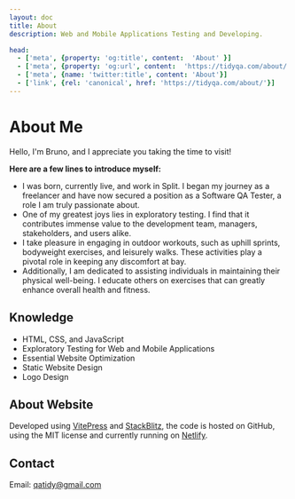 ```yaml
---
layout: doc
title: About
description: Web and Mobile Applications Testing and Developing.

head:
  - ['meta', {property: 'og:title', content:  'About' }]
  - ['meta', {property: 'og:url', content:  'https://tidyqa.com/about/' }] 
  - ['meta', {name: 'twitter:title', content: 'About'}]
  - ['link', {rel: 'canonical', href: 'https://tidyqa.com/about/'}]
---
```


# About Me

Hello, I'm Bruno, and I appreciate you taking the time to visit!

**Here are a few lines to introduce myself:**

- I was born, currently live, and work in Split. I began my journey as a freelancer and have now secured a position as a Software QA Tester, a role I am truly passionate about.
- One of my greatest joys lies in exploratory testing. I find that it contributes immense value to the development team, managers, stakeholders, and users alike.
- I take pleasure in engaging in outdoor workouts, such as uphill sprints, bodyweight exercises, and leisurely walks. These activities play a pivotal role in keeping any discomfort at bay.
- Additionally, I am dedicated to assisting individuals in maintaining their physical well-being. I educate others on exercises that can greatly enhance overall health and fitness.

## Knowledge

- HTML, CSS, and JavaScript
- Exploratory Testing for Web and Mobile Applications
- Essential Website Optimization
- Static Website Design
- Logo Design

## About Website

Developed using [VitePress](https://vitepress.dev/) and [StackBlitz](https://stackblitz.com/), the code is hosted on GitHub, using the MIT license and currently running on [Netlify](https://www.netlify.com).

## Contact

Email: qatidy@gmail.com

<VPTeamMembers size="small" :members="members" />

<script setup>
import { VPTeamMembers } from 'vitepress/theme'

const members = [
  {
    avatar: 'https://www.github.com/tidyqa.png',
    name: 'Bruno Vučica',
    title: 'Quality Assurance Tester',
    links: [
      { icon: 'github', link: 'https://github.com/tidyqa' },
      { icon: 'linkedin', link: 'https://hr.linkedin.com/in/bruno-vu%C4%8Dica-b9712892' }
    ]
  },

]
</script>
